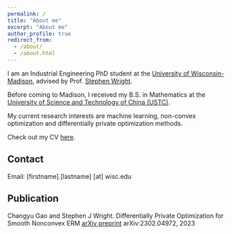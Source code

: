```yaml
---
permalink: /
title: "About me"
excerpt: "About me"
author_profile: true
redirect_from:
  - /about/
  - /about.html
---
```


I am an Industrial Engineering PhD student at the [University of Wisconsin-Madison](https://www.wisc.edu/), advised by Prof. [Stephen Wright](http://pages.cs.wisc.edu/~swright/).

Before coming to Madison, I received my B.S. in Mathematics at the [University of Science and Technology of China (USTC)](https://en.ustc.edu.cn/).

My current research interests are machine learning, non-convex optimization and differentially private optimization methods.

Check out my CV [here](/resume/resume.pdf).

## Contact

Email: [firstname].[lastname] [at] wisc.edu

## Publication
Changyu Gao and Stephen J Wright. Differentially Private Optimization for Smooth Nonconvex ERM
[arXiv preprint](https://arxiv.org/abs/2302.04972) arXiv:2302.04972, 2023

